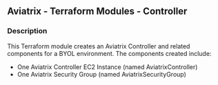 ## Aviatrix - Terraform Modules - Controller

### Description
This Terraform module creates an Aviatrix Controller and related components for a BYOL environment.  The components created include:

* One Aviatrix Controller EC2 Instance (named AviatrixController)
* One Aviatrix Security Group (named AviatrixSecurityGroup)
